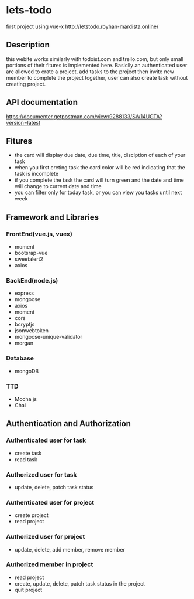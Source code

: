 # lets-todo

first project using vue-x
http://letstodo.royhan-mardista.online/

## Description

this webite works similarly with todoist.com and trello.com, but only small portions of their fitures is implemented here. Basiclly an authenticated user are allowed to crate a project, add tasks to the project then invite new member to complete the project together, user can also create task without creating project.

## API documentation

https://documenter.getpostman.com/view/9288133/SW14UGTA?version=latest

## Fitures

- the card will display due date, due time, title, disciption of each of your task
- when you first creting task the card color will be red indicating that the task is incomplete
- if you complete the task the card will turn green and the date and time will change to current date and time
- you can filter only for today task, or you can view you tasks until next week

## Framework and Libraries

### FrontEnd(vue.js, vuex)

- moment
- bootsrap-vue
- sweetalert2
- axios

### BackEnd(node.js)

- express
- mongoose
- axios
- moment
- cors
- bcryptjs
- jsonwebtoken
- mongoose-unique-validator
- morgan

### Database

- mongoDB

### TTD

- Mocha js
- Chai

## Authentication and Authorization

### Authenticated user for task
- create task
- read task

### Authorized user for task
- update, delete, patch task status

### Authenticated user for project
- create project
- read project

### Authorized user for project
- update, delete, add member, remove member

### Authorized member in project
- read project
- create, update, delete, patch task status in the project
- quit project
